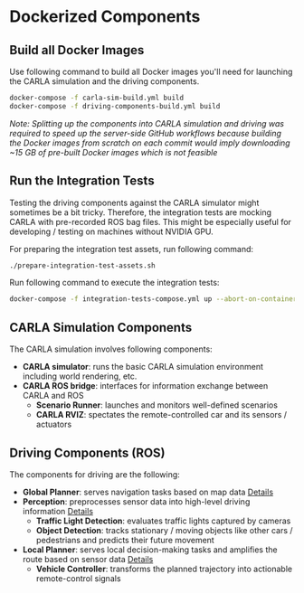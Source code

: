 
# Dockerized Components

## Build all Docker Images
Use following command to build all Docker images you'll need for launching
the CARLA simulation and the driving components.

```sh
docker-compose -f carla-sim-build.yml build
docker-compose -f driving-components-build.yml build
```

*Note: Splitting up the components into CARLA simulation and driving was required
to speed up the server-side GitHub workflows because building the Docker images
from scratch on each commit would imply downloading ~15 GB of pre-built Docker images
which is not feasible*

## Run the Integration Tests
Testing the driving components against the CARLA simulator might sometimes be a bit tricky.
Therefore, the integration tests are mocking CARLA with pre-recorded ROS bag files.
This might be especially useful for developing / testing on machines without NVIDIA GPU.

For preparing the integration test assets, run following command:

```sh
./prepare-integration-test-assets.sh
```

Run following command to execute the integration tests:

```sh
docker-compose -f integration-tests-compose.yml up --abort-on-container-exit
```

## CARLA Simulation Components
The CARLA simulation involves following components:
- **CARLA simulator**: runs the basic CARLA simulation environment including world rendering, etc.
- **CARLA ROS bridge**: interfaces for information exchange between CARLA and ROS
  - **Scenario Runner**: launches and monitors well-defined scenarios
  - **CARLA RVIZ**: spectates the remote-controlled car and its sensors / actuators
  
## Driving Components (ROS)
The components for driving are the following:
- **Global Planner**: serves navigation tasks based on map data [Details](https://github.com/ll7/paf21-1/wiki/Global-Planner)
- **Perception**: preprocesses sensor data into high-level driving information [Details](https://github.com/ll7/paf21-1/wiki/Perception)
  - **Traffic Light Detection**: evaluates traffic lights captured by cameras
  - **Object Detection**: tracks stationary / moving objects like other cars / pedestrians and predicts their future movement
- **Local Planner**: serves local decision-making tasks and amplifies the route based on sensor data [Details](https://github.com/ll7/paf21-1/wiki/Local-Planner)
  - **Vehicle Controller**: transforms the planned trajectory into actionable remote-control signals
